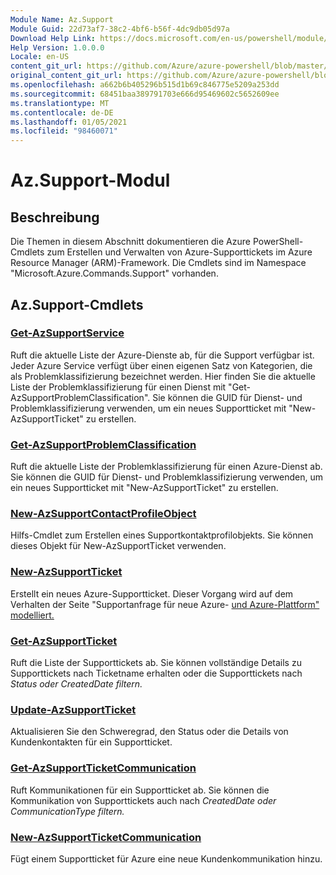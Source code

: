 ```yaml
---
Module Name: Az.Support
Module Guid: 22d73af7-38c2-4bf6-b56f-4dc9db05d97a
Download Help Link: https://docs.microsoft.com/en-us/powershell/module/az.support
Help Version: 1.0.0.0
Locale: en-US
content_git_url: https://github.com/Azure/azure-powershell/blob/master/src/Support/Support/help/Az.Support.md
original_content_git_url: https://github.com/Azure/azure-powershell/blob/master/src/Support/Support/help/Az.Support.md
ms.openlocfilehash: a662b6b405296b515d1b69c846775e5209a253dd
ms.sourcegitcommit: 68451baa389791703e666d95469602c5652609ee
ms.translationtype: MT
ms.contentlocale: de-DE
ms.lasthandoff: 01/05/2021
ms.locfileid: "98460071"
---
```

# Az.Support-Modul
## Beschreibung
Die Themen in diesem Abschnitt dokumentieren die Azure PowerShell-Cmdlets zum Erstellen und Verwalten von Azure-Supporttickets im Azure Resource Manager (ARM)-Framework. Die Cmdlets sind im Namespace "Microsoft.Azure.Commands.Support" vorhanden.

## Az.Support-Cmdlets
### [Get-AzSupportService](Get-AzSupportService.md)
Ruft die aktuelle Liste der Azure-Dienste ab, für die Support verfügbar ist. Jeder Azure Service verfügt über einen eigenen Satz von Kategorien, die als Problemklassifizierung bezeichnet werden. Hier finden Sie die aktuelle Liste der Problemklassifizierung für einen Dienst mit "Get-AzSupportProblemClassification". Sie können die GUID für Dienst- und Problemklassifizierung verwenden, um ein neues Supportticket mit "New-AzSupportTicket" zu erstellen.

### [Get-AzSupportProblemClassification](Get-AzSupportProblemClassification.md)
Ruft die aktuelle Liste der Problemklassifizierung für einen Azure-Dienst ab. Sie können die GUID für Dienst- und Problemklassifizierung verwenden, um ein neues Supportticket mit "New-AzSupportTicket" zu erstellen. 

### [New-AzSupportContactProfileObject](New-AzSupportContactProfileObject.md)
Hilfs-Cmdlet zum Erstellen eines Supportkontaktprofilobjekts. Sie können dieses Objekt für New-AzSupportTicket verwenden.

### [New-AzSupportTicket](New-AzSupportTicket.md)
Erstellt ein neues Azure-Supportticket. Dieser Vorgang wird auf dem Verhalten der Seite "Supportanfrage für neue Azure- [und Azure-Plattform" modelliert.](https://portal.azure.com/#blade/Microsoft_Azure_Support/HelpAndSupportBlade/overview)

### [Get-AzSupportTicket](Get-AzSupportTicket.md)
Ruft die Liste der Supporttickets ab. Sie können vollständige Details zu Supporttickets nach Ticketname erhalten oder die Supporttickets nach *Status oder* *CreatedDate filtern.*

### [Update-AzSupportTicket](Update-AzSupportTicket.md)
Aktualisieren Sie den Schweregrad, den Status oder die Details von Kundenkontakten für ein Supportticket.

### [Get-AzSupportTicketCommunication](Get-AzSupportTicketCommunication.md)
Ruft Kommunikationen für ein Supportticket ab. Sie können die Kommunikation von Supporttickets auch nach *CreatedDate oder* *CommunicationType filtern.* 

### [New-AzSupportTicketCommunication](New-AzSupportTicketCommunication.md)
Fügt einem Supportticket für Azure eine neue Kundenkommunikation hinzu. 



